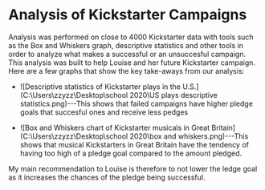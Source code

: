 # Analysis of Kickstarter Campaigns

Analysis was performed on close to 4000 Kickstarter data with tools such as the Box and Whiskers graph, descriptive statistics and other tools in order to analyze what makes a successful or an unsuccesful campaign. This analysis was built to help Louise and her future Kickstarter campaign. Here are a few graphs that show the key take-aways from our analysis:

* ![Descriptive statistics of Kickstarter plays in the U.S.](C:\Users\zzyzz\Desktop\school 2020\US plays descriptive statistics.png)---This shows that failed campaigns have higher pledge goals that succesful ones and receive less pedges

* ![Box and Whiskers chart of Kickstarter musicals in Great Britain](C:\Users\zzyzz\Desktop\school 2020\box and whiskers.png)---This shows that musical Kickstarters in Great Britain have the tendency of having too high of a pledge goal compared to the amount pledged.

My main recommendation to Louise is therefore to not lower the ledge goal as it increases the chances of the pledge being successful. 
